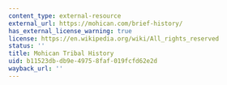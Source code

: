 ```yaml
---
content_type: external-resource
external_url: https://mohican.com/brief-history/
has_external_license_warning: true
license: https://en.wikipedia.org/wiki/All_rights_reserved
status: ''
title: Mohican Tribal History
uid: b11523db-db9e-4975-8faf-019fcfd62e2d
wayback_url: ''
---
```

